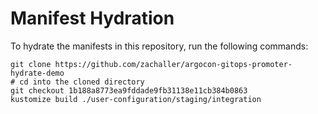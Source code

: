 # Manifest Hydration

To hydrate the manifests in this repository, run the following commands:

```shell
git clone https://github.com/zachaller/argocon-gitops-promoter-hydrate-demo
# cd into the cloned directory
git checkout 1b188a8773ea9fddade9fb31138e11cb384b0863
kustomize build ./user-configuration/staging/integration
```
